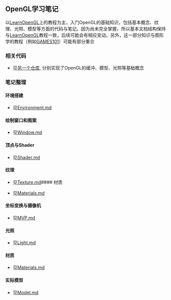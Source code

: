 ## OpenGL学习笔记
以[LearnOpenGL](https://learnopengl-cn.github.io/)上的教程为主，入门OpenGL的基础知识，包括基本概念、纹理、光照、模型等方面的代码与笔记。因为尚未完全掌握，所以基本文档结构保持与[LearnOpenGL](https://learnopengl-cn.github.io/)教程一致，后续可能会有相应变动。另外，这一部分知识与图形学的教程（例如[GAMES101](https://github.com/Lee-Ft/Daily-Log/GAMES101)）可能有部分重合

### 相关代码

- 见[另一个仓库](https://github.com/Lee-Ft/LearnOpenGL), 分别实现了OpenGL的缓冲、模型、光照等基础概念

### 笔记整理
#### 环境搭建

- 见[Environment.md](https://github.com/Lee-Ft/Daily-Log/blob/master/OpenGL/Environment.md)

#### 绘制窗口和图案
- 见[Window.md](https://github.com/Lee-Ft/Daily-Log/blob/master/OpenGL/Window.md)
#### 顶点与Shader
- 见[Shader.md](https://github.com/Lee-Ft/Daily-Log/blob/master/OpenGL/Shader.md)
#### 纹理
- 见[Texture.md](https://github.com/Lee-Ft/Daily-Log/blob/master/OpenGL/Texture.md)#### 材质

- 见[Materials.md](https://github.com/Lee-Ft/Daily-Log/blob/master/OpenGL/Materials.md)
#### 坐标变换与摄像机
- 见[MVP.md](https://github.com/Lee-Ft/Daily-Log/blob/master/OpenGL/MVP.md)

#### 光照

- 见[Light.md](https://github.com/Lee-Ft/Daily-Log/blob/master/OpenGL/Light.md)

#### 材质

- 见[Materials.md](https://github.com/Lee-Ft/Daily-Log/blob/master/OpenGL/Materials.md)

#### 实际模型

- 见[Model.md](https://github.com/Lee-Ft/Daily-Log/blob/master/OpenGL/Model.md)

